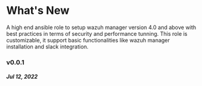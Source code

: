 # What's New

A high end ansible role to setup wazuh manager version 4.0 and above  with best practices in terms of security and performance tunning.
This role is customizable, it support basic functionalities like wazuh manager installation and slack integration.

### v0.0.1
##### Jul 12, 2022
